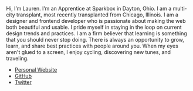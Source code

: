 Hi, I’m Lauren. I’m an Apprentice at Sparkbox in Dayton, Ohio. I am a multi-city transplant, most recently transplanted from Chicago, Illinois. I am a designer and frontend developer who is passionate about making the web both beautiful and usable. I pride myself in staying in the loop on current design trends and practices. I am a firm believer that learning is something that you should never stop doing. There is always an opportunity to grow, learn, and share best practices with people around you. When my eyes aren't glued to a screen, I enjoy cycling, discovering new tunes, and traveling.

* [Personal Website](http://laurendorman.io)
* [GitHub](http://github.com/laurendorman)
* [Twitter](http://twitter.com/laurendorman)
